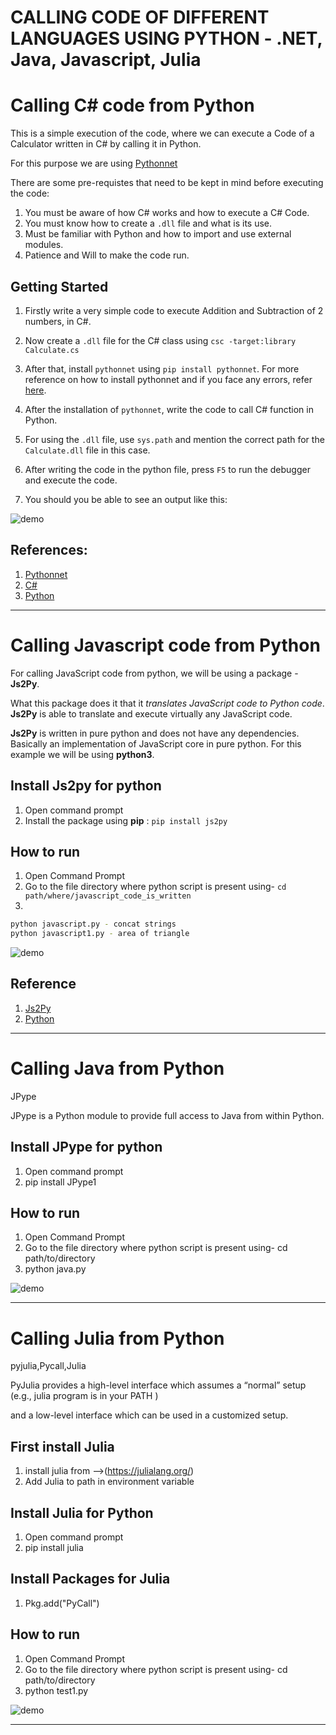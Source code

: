 # CALLING CODE OF DIFFERENT LANGUAGES USING PYTHON - .NET, Java, Javascript, Julia


# Calling C# code from Python

This is a simple execution of the code, where we can execute a Code of a Calculator written in C# by calling it in Python.

For this purpose we are using [Pythonnet](https://github.com/pythonnet)

There are some pre-requistes that need to be kept in mind before executing the code:

1. You must be aware of how C# works and how to execute a C# Code.
2. You must know how to create a `.dll` file and what is its use.
3. Must be familiar with Python and how to import and use external modules.
4. Patience and Will to make the code run.

## Getting Started

1. Firstly write a very simple code to execute Addition and Subtraction of 2 numbers, in C#.

2. Now create a `.dll` file for the C# class using `csc -target:library Calculate.cs`

3. After that, install `pythonnet` using `pip install pythonnet`. For more reference on how to install pythonnet and if you face any errors, refer [here](http://pythonnet.github.io/).

4. After the installation of `pythonnet`, write the code to call C# function in Python.

5. For using the `.dll` file, use `sys.path` and mention the correct path for the `Calculate.dll` file in this case.

6. After writing the code in the python file, press `F5` to run the debugger and execute the code.

7. You should you be able to see an output like this:


![demo](/images/output.png)


## References:

1. [Pythonnet](http://pythonnet.github.io/)
2. [C#](https://docs.microsoft.com/en-us/dotnet/csharp/)
3. [Python](https://www.python.org/) 

---

# Calling Javascript code from Python

For calling JavaScript code from python, we will be using a package - __Js2Py__.


What this package does it that it _translates JavaScript code to Python code_. __Js2Py__ is able to translate and execute virtually any JavaScript code.

__Js2Py__ is written in pure python and does not have any dependencies. Basically an implementation of JavaScript core in pure python. For this example we will be using __python3__.

## Install Js2py for python
1. Open command prompt
2. Install the package using __pip__ : `pip install js2py`

## How to run
1. Open Command Prompt
2. Go to the file directory where python script is present using-
   `cd path/where/javascript_code_is_written`
3. 
```bash
python javascript.py - concat strings
python javascript1.py - area of triangle
```


![demo](/images/js_py.png)

## Reference

1. [Js2Py](https://github.com/PiotrDabkowski/Js2Py)
2. [Python](https://www.python.org/)

---

# Calling Java from Python

JPype

JPype is a Python module to provide full access to Java from within Python.

## Install JPype for python

1. Open command prompt
2. pip install JPype1

## How to run

1. Open Command Prompt
2. Go to the file directory where python script is present using-
   cd path/to/directory
3. python java.py


![demo](/images/javaoutput.PNG)

---

# Calling Julia from Python

pyjulia,Pycall,Julia

PyJulia provides a high-level interface which assumes a “normal” setup (e.g., julia program is in your PATH ) 

and a low-level interface which can be used in a customized setup.

## First install Julia
1. install julia from -->(https://julialang.org/)
2. Add Julia to path in environment variable

## Install Julia for Python
1. Open command prompt
2. pip install julia

## Install Packages for Julia
1. Pkg.add("PyCall")

## How to run 
1. Open Command Prompt
2. Go to the file directory where python script is present using-
   cd path/to/directory
3. python test1.py


![demo](/images/juliaoutput.PNG)

---
